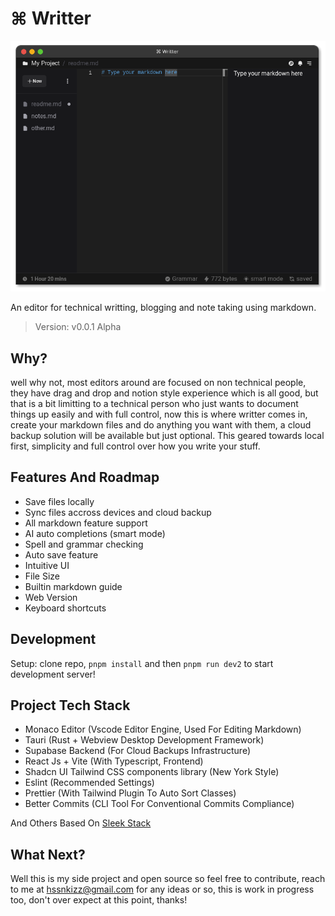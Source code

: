 # ⌘ Writter

![Preview](./public/writter-desktop-alpha.png)

An editor for technical writting, blogging and note taking using markdown.

> Version: v0.0.1 Alpha

## Why?

well why not, most editors around are focused on non technical people, they have drag and drop and notion style experience which is all good, but that is a bit limitting to a technical person who just wants to document things up easily and with full control, now this is where writter comes in, create your markdown files and do anything you want with them, a cloud backup solution will be available but just optional. This geared towards local first, simplicity and full control over how you write your stuff.

## Features And Roadmap

- Save files locally
- Sync files accross devices and cloud backup
- All markdown feature support
- AI auto completions (smart mode)
- Spell and grammar checking
- Auto save feature
- Intuitive UI
- File Size
- Builtin markdown guide
- Web Version
- Keyboard shortcuts

## Development

 Setup: clone repo, `pnpm install` and then `pnpm run dev2` to start development server!

## Project Tech Stack

- Monaco Editor (Vscode Editor Engine, Used For Editing Markdown)
- Tauri (Rust + Webview Desktop Development Framework)
- Supabase Backend (For Cloud Backups Infrastructure)
- React Js + Vite (With Typescript, Frontend)
- Shadcn UI Tailwind CSS components library (New York Style)
- Eslint (Recommended Settings)
- Prettier (With Tailwind Plugin To Auto Sort Classes)
- Better Commits (CLI Tool For Conventional Commits Compliance)

And Others Based On [Sleek Stack](/SleekStack.md)

## What Next?

Well this is my side project and open source so feel free to contribute, reach to me at [hssnkizz@gmail.com](hssnkizz@gmail.com) for any ideas or so, this is work in progress too, don't over expect at this point, thanks!